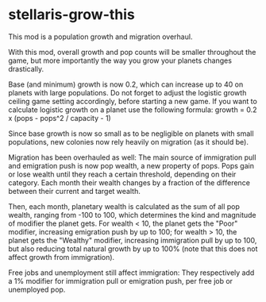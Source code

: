 # stellaris-grow-this

This mod is a population growth and migration overhaul.

With this mod, overall growth and pop counts will be smaller throughout the game, but more importantly the way you grow your planets changes drastically.

Base (and minimum) growth is now 0.2, which can increase up to 40 on planets with large populations. Do not forget to adjust the logistic growth ceiling game setting accordingly, before starting a new game. If you want to calculate logistic growth on a planet use the following formula: growth = 0.2 x (pops - pops^2 / capacity - 1)

Since base growth is now so small as to be negligible on planets with small populations, new colonies now rely heavily on migration (as it should be).

Migration has been overhauled as well: The main source of immigration pull and emigration push is now pop wealth, a new property of pops. Pops gain or lose wealth until they reach a certain threshold, depending on their category. Each month their wealth changes by a fraction of the difference between their current and target wealth.

Then, each month, planetary wealth is calculated as the sum of all pop wealth, ranging from -100 to 100, which determines the kind and magnitude of modifier the planet gets. For wealth < 10, the planet gets the "Poor" modifier, increasing emigration push by up to 100; for wealth > 10, the planet gets the "Wealthy" modifier, increasing immigration pull by up to 100, but also reducing total natural growth by up to 100% (note that this does not affect growth from immigration).

Free jobs and unemployment still affect immigration: They respectively add a 1% modifier for immigration pull or emigration push, per free job or unemployed pop.

